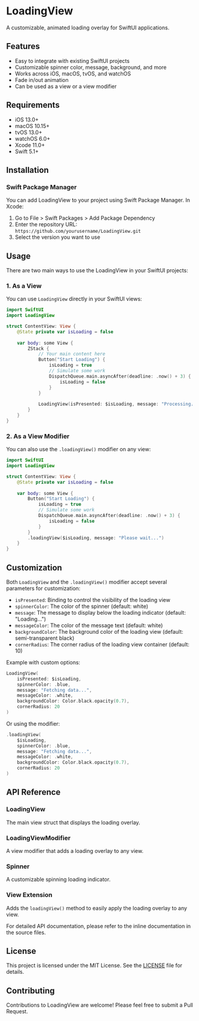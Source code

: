 # LoadingView

A customizable, animated loading overlay for SwiftUI applications.

## Features

- Easy to integrate with existing SwiftUI projects
- Customizable spinner color, message, background, and more
- Works across iOS, macOS, tvOS, and watchOS
- Fade in/out animation
- Can be used as a view or a view modifier

## Requirements

- iOS 13.0+
- macOS 10.15+
- tvOS 13.0+
- watchOS 6.0+
- Xcode 11.0+
- Swift 5.1+

## Installation

### Swift Package Manager

You can add LoadingView to your project using Swift Package Manager. In Xcode:

1. Go to File > Swift Packages > Add Package Dependency
2. Enter the repository URL: `https://github.com/yourusername/LoadingView.git`
3. Select the version you want to use

## Usage

There are two main ways to use the LoadingView in your SwiftUI projects:

### 1. As a View

You can use `LoadingView` directly in your SwiftUI views:

```swift
import SwiftUI
import LoadingView

struct ContentView: View {
    @State private var isLoading = false
    
    var body: some View {
        ZStack {
            // Your main content here
            Button("Start Loading") {
                isLoading = true
                // Simulate some work
                DispatchQueue.main.asyncAfter(deadline: .now() + 3) {
                    isLoading = false
                }
            }
            
            LoadingView(isPresented: $isLoading, message: "Processing...")
        }
    }
}
```

### 2. As a View Modifier

You can also use the `.loadingView()` modifier on any view:

```swift
import SwiftUI
import LoadingView

struct ContentView: View {
    @State private var isLoading = false
    
    var body: some View {
        Button("Start Loading") {
            isLoading = true
            // Simulate some work
            DispatchQueue.main.asyncAfter(deadline: .now() + 3) {
                isLoading = false
            }
        }
        .loadingView($isLoading, message: "Please wait...")
    }
}
```

## Customization

Both `LoadingView` and the `.loadingView()` modifier accept several parameters for customization:

- `isPresented`: Binding to control the visibility of the loading view
- `spinnerColor`: The color of the spinner (default: white)
- `message`: The message to display below the loading indicator (default: "Loading...")
- `messageColor`: The color of the message text (default: white)
- `backgroundColor`: The background color of the loading view (default: semi-transparent black)
- `cornerRadius`: The corner radius of the loading view container (default: 10)

Example with custom options:

```swift
LoadingView(
    isPresented: $isLoading,
    spinnerColor: .blue,
    message: "Fetching data...",
    messageColor: .white,
    backgroundColor: Color.black.opacity(0.7),
    cornerRadius: 20
)
```

Or using the modifier:

```swift
.loadingView(
    $isLoading,
    spinnerColor: .blue,
    message: "Fetching data...",
    messageColor: .white,
    backgroundColor: Color.black.opacity(0.7),
    cornerRadius: 20
)
```

## API Reference

### LoadingView

The main view struct that displays the loading overlay.

### LoadingViewModifier

A view modifier that adds a loading overlay to any view.

### Spinner

A customizable spinning loading indicator.

### View Extension

Adds the `loadingView()` method to easily apply the loading overlay to any view.

For detailed API documentation, please refer to the inline documentation in the source files.

## License

This project is licensed under the MIT License. See the [LICENSE](LICENSE) file for details.

## Contributing

Contributions to LoadingView are welcome! Please feel free to submit a Pull Request.
